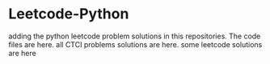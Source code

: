 # Leetcode-Python
adding the python leetcode problem solutions in this repositories. 
The code files are here.
all CTCI problems solutions are here.
some leetcode solutions are here






































































































































































































































































































































































































































































































































































































































































































































































































































































































































































































































































